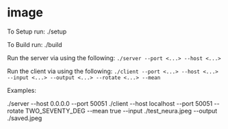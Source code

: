 # image

To Setup run:
./setup

To Build run:
./build

Run the server via using the following:
`./server --port <...> --host <...>` 

Run the client via using the following:
`./client --port <...> --host <...> --input <...> --output <...> --rotate <...> --mean`

Examples:

./server --host 0.0.0.0 --port 50051
./client --host localhost --port 50051 --rotate TWO_SEVENTY_DEG --mean true --input ./test_neura.jpeg --output ./saved.jpeg






